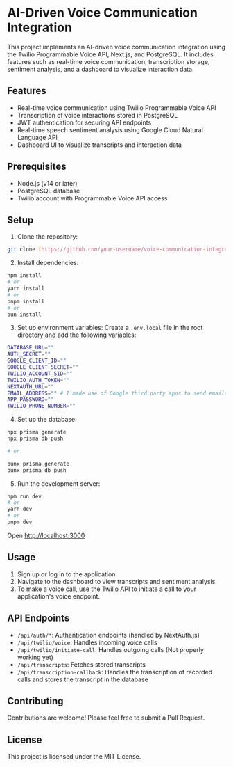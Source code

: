 # AI-Driven Voice Communication Integration

This project implements an AI-driven voice communication integration using the Twilio Programmable Voice API, Next.js, and PostgreSQL. It includes features such as real-time voice communication, transcription storage, sentiment analysis, and a dashboard to visualize interaction data.

## Features

- Real-time voice communication using Twilio Programmable Voice API
- Transcription of voice interactions stored in PostgreSQL
- JWT authentication for securing API endpoints
- Real-time speech sentiment analysis using Google Cloud Natural Language API
- Dashboard UI to visualize transcripts and interaction data

## Prerequisites

- Node.js (v14 or later)
- PostgreSQL database
- Twilio account with Programmable Voice API access

## Setup

1. Clone the repository:

```bash
git clone [https://github.com/your-username/voice-communication-integration.git](https://github.com/your-username/voice-communication-integration.git)
```

2. Install dependencies:

```bash
npm install
# or
yarn install
# or
pnpm install
# or
bun install
```

3. Set up environment variables:
Create a `.env.local` file in the root directory and add the following variables:

```bash
DATABASE_URL=""
AUTH_SECRET=""
GOOGLE_CLIENT_ID=""
GOOGLE_CLIENT_SECRET=""
TWILIO_ACCOUNT_SID=""
TWILIO_AUTH_TOKEN=""
NEXTAUTH_URL=""
EMAIL_ADDRESS="" # I made use of Google third party apps to send emails using nodemailer
APP_PASSWORD=""
TWILIO_PHONE_NUMBER=""
```

4. Set up the database:

```bash
npx prisma generate
npx prisma db push

# or

bunx prisma generate
bunx prisma db push
```

5. Run the development server:

```bash
npm run dev
# or
yarn dev
# or
pnpm dev
```

Open [http://localhost:3000](http://localhost:3000)

## Usage

1. Sign up or log in to the application.
2. Navigate to the dashboard to view transcripts and sentiment analysis.
3. To make a voice call, use the Twilio API to initiate a call to your application's voice endpoint.

## API Endpoints

- `/api/auth/*`: Authentication endpoints (handled by NextAuth.js)
- `/api/twilio/voice`: Handles incoming voice calls
- `/api/twilio/initiate-call`: Handles outgoing calls (Not properly working yet)
- `/api/transcripts`: Fetches stored transcripts
- `/api/transcription-callback`: Handles the transcription of recorded calls and stores the transcript in the database

## Contributing

Contributions are welcome! Please feel free to submit a Pull Request.

## License

This project is licensed under the MIT License.